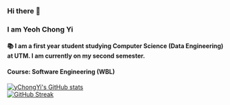 ### Hi there :cowboy_hat_face:

### I am Yeoh Chong Yi 
#### :books: I am a first year student studying Computer Science (Data Engineering) at UTM. I am currently on my second semester.

#### Course: Software Engineering (WBL) 

[![yChongYi's GitHub stats](https://github-readme-stats.vercel.app/api?username=yChongyi&show_icons=true&theme=radical)](https://github.com/anuraghazra/github-readme-stats)  
[![GitHub Streak](https://github-readme-streak-stats.herokuapp.com?user=yChongYi&theme=dark)](https://git.io/streak-stats)  


